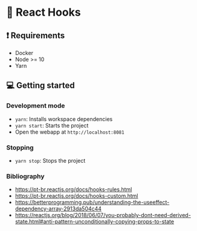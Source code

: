 # :rocket: React Hooks

## :exclamation: Requirements

- Docker
- Node >= 10
- Yarn

## :computer: Getting started

### Development mode

- `yarn`: Installs workspace dependencies
- `yarn start`: Starts the project
- Open the webapp at `http://localhost:8081`

### Stopping

- `yarn stop`: Stops the project

### Bibliography

- https://pt-br.reactjs.org/docs/hooks-rules.html
- https://pt-br.reactjs.org/docs/hooks-custom.html
- https://betterprogramming.pub/understanding-the-useeffect-dependency-array-2913da504c44
- https://reactjs.org/blog/2018/06/07/you-probably-dont-need-derived-state.html#anti-pattern-unconditionally-copying-props-to-state
